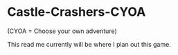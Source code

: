 # Castle-Crashers-CYOA
(CYOA = Choose your own adventure)

This read me currently will be where I plan out this game.
